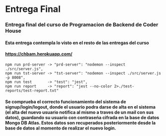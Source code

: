 # Entrega Final

### Entrega final del curso de Programacion de Backend de Coder House
#### Esta entrega contempla lo visto en el resto de las entregas del curso
#### https://chbam.herokuapp.com/
    
    npm run prd-server -> "prd-server": "nodemon --inspect ./src/server.js",
    npm run tst-server -> "tst-server": "nodemon --inspect ./src/server.js -p 8008",
    npm run test       -> "test": "jest",
    npm run report     -> "report": "jest --no-color 2>./test-reports/test-report.txt"
  
#### Se comprueba el correcto funcionamiento del sistema de signup/login/logout, donde el usuario podra darse de alta en el sistema (el alta del nuevo usuario notifica al mismo a traves de un mail con sus datos), guardando su usuario con contraseńa cifrada en la base de datos Mongo DB Atlas. Estos datos son recuperados posteriormente desde la base de datos al momento de realizar el nuevo login.
